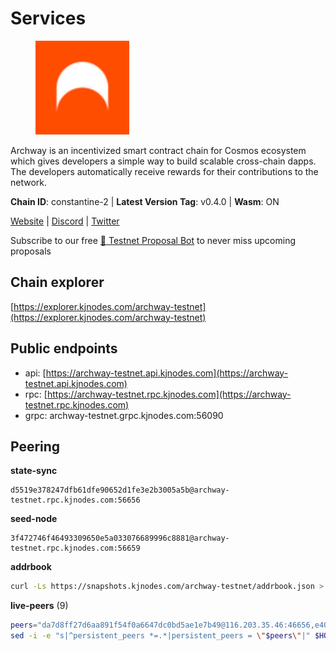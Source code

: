 # Services

<figure><img src="https://raw.githubusercontent.com/kj89/cosmos-images/main/logos/archway.png" width="150" alt=""><figcaption></figcaption></figure>

Archway is an incentivized smart contract chain for Cosmos  ecosystem which gives developers a simple way to build  scalable cross-chain dapps. The developers automatically  receive rewards for their contributions to the network.

**Chain ID**: constantine-2 | **Latest Version Tag**: v0.4.0 | **Wasm**: ON

[Website](https://archway.io) | [Discord](https://discord.gg/archwayhq) | [Twitter](https://twitter.com/archwayhq)



Subscribe to our free [🤖 Testnet Proposal Bot](https://t.me/kjnodes_testnet_proposal_bot) to never miss upcoming proposals


## Chain explorer
[https://explorer.kjnodes.com/archway-testnet](https://explorer.kjnodes.com/archway-testnet)

## Public endpoints

* api: [https://archway-testnet.api.kjnodes.com](https://archway-testnet.api.kjnodes.com)
* rpc: [https://archway-testnet.rpc.kjnodes.com](https://archway-testnet.rpc.kjnodes.com)
* grpc: archway-testnet.grpc.kjnodes.com:56090

## Peering

**state-sync**

```text
d5519e378247dfb61dfe90652d1fe3e2b3005a5b@archway-testnet.rpc.kjnodes.com:56656
```

**seed-node**

```text
3f472746f46493309650e5a033076689996c8881@archway-testnet.rpc.kjnodes.com:56659
```

**addrbook**
```bash
curl -Ls https://snapshots.kjnodes.com/archway-testnet/addrbook.json > $HOME/.archway/config/addrbook.json
```

**live-peers** (9)
```bash
peers="da7d8ff27d6aa891f54f0a6647dc0bd5ae1e7b49@116.203.35.46:46656,e40e240706e5c551de40fefab1ad9fbf4a4bec23@141.94.73.39:42656,c8171d5b90ea72992408f8cfcd3893256d22aabc@65.109.94.221:40656,8df8a64ecf0aaba1e1faee06d005aa912d578549@65.109.89.5:41656,1413664d3cfa37c2d661f740b2b47105433f3872@65.21.139.155:34656,a05590886e3d3b0baa7a605ef2ee00db689308b8@35.238.216.151:26656,d5519e378247dfb61dfe90652d1fe3e2b3005a5b@65.109.68.190:56656,85c669e01f5fca4d1ef7636a9526296a0083bb1d@15.235.193.57:26656,ed7125298aa07ab9741dfe228dce937c3e53f396@185.52.52.26:26656"
sed -i -e "s|^persistent_peers *=.*|persistent_peers = \"$peers\"|" $HOME/.archway/config/config.toml
```
